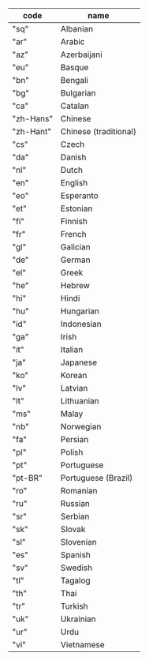| code      | name                  |
|-----------|-----------------------|
| "sq"      | Albanian              |
| "ar"      | Arabic                |
| "az"      | Azerbaijani           |
| "eu"      | Basque                |
| "bn"      | Bengali               |
| "bg"      | Bulgarian             |
| "ca"      | Catalan               |
| "zh-Hans" | Chinese               |
| "zh-Hant" | Chinese (traditional) |
| "cs"      | Czech                 |
| "da"      | Danish                |
| "nl"      | Dutch                 |
| "en"      | English               |
| "eo"      | Esperanto             |
| "et"      | Estonian              |
| "fi"      | Finnish               |
| "fr"      | French                |
| "gl"      | Galician              |
| "de"      | German                |
| "el"      | Greek                 |
| "he"      | Hebrew                |
| "hi"      | Hindi                 |
| "hu"      | Hungarian             |
| "id"      | Indonesian            |
| "ga"      | Irish                 |
| "it"      | Italian               |
| "ja"      | Japanese              |
| "ko"      | Korean                |
| "lv"      | Latvian               |
| "lt"      | Lithuanian            |
| "ms"      | Malay                 |
| "nb"      | Norwegian             |
| "fa"      | Persian               |
| "pl"      | Polish                |
| "pt"      | Portuguese            |
| "pt-BR"   | Portuguese (Brazil)   |
| "ro"      | Romanian              |
| "ru"      | Russian               |
| "sr"      | Serbian               |
| "sk"      | Slovak                |
| "sl"      | Slovenian             |
| "es"      | Spanish               |
| "sv"      | Swedish               |
| "tl"      | Tagalog               |
| "th"      | Thai                  |
| "tr"      | Turkish               |
| "uk"      | Ukrainian             |
| "ur"      | Urdu                  |
| "vi"      | Vietnamese            |
